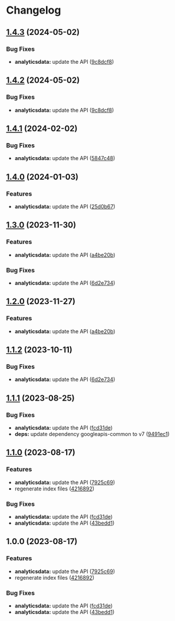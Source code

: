 # Changelog

## [1.4.3](https://github.com/googleapis/google-api-nodejs-client/compare/analyticsdata-v1.4.2...analyticsdata-v1.4.3) (2024-05-02)


### Bug Fixes

* **analyticsdata:** update the API ([9c8dcf8](https://github.com/googleapis/google-api-nodejs-client/commit/9c8dcf8f9aae5858d453a0dae64ca9837672bc87))

## [1.4.2](https://github.com/googleapis/google-api-nodejs-client/compare/analyticsdata-v1.4.1...analyticsdata-v1.4.2) (2024-05-02)


### Bug Fixes

* **analyticsdata:** update the API ([9c8dcf8](https://github.com/googleapis/google-api-nodejs-client/commit/9c8dcf8f9aae5858d453a0dae64ca9837672bc87))

## [1.4.1](https://github.com/googleapis/google-api-nodejs-client/compare/analyticsdata-v1.4.0...analyticsdata-v1.4.1) (2024-02-02)


### Bug Fixes

* **analyticsdata:** update the API ([5847c48](https://github.com/googleapis/google-api-nodejs-client/commit/5847c48697867e8a24b475b3d1d5a3a57c2bc39b))

## [1.4.0](https://github.com/googleapis/google-api-nodejs-client/compare/analyticsdata-v1.3.0...analyticsdata-v1.4.0) (2024-01-03)


### Features

* **analyticsdata:** update the API ([25d0b67](https://github.com/googleapis/google-api-nodejs-client/commit/25d0b6763ee7fc4bd9e41cd00d11b5910ab2b274))

## [1.3.0](https://github.com/googleapis/google-api-nodejs-client/compare/analyticsdata-v1.2.0...analyticsdata-v1.3.0) (2023-11-30)


### Features

* **analyticsdata:** update the API ([a4be20b](https://github.com/googleapis/google-api-nodejs-client/commit/a4be20b2c8b7c490cfb56532b1604d11283b8634))


### Bug Fixes

* **analyticsdata:** update the API ([6d2e734](https://github.com/googleapis/google-api-nodejs-client/commit/6d2e734ff0087c5eb3cc9014ee01c7beb193b2cd))

## [1.2.0](https://github.com/googleapis/google-api-nodejs-client/compare/analyticsdata-v1.1.2...analyticsdata-v1.2.0) (2023-11-27)


### Features

* **analyticsdata:** update the API ([a4be20b](https://github.com/googleapis/google-api-nodejs-client/commit/a4be20b2c8b7c490cfb56532b1604d11283b8634))

## [1.1.2](https://github.com/googleapis/google-api-nodejs-client/compare/analyticsdata-v1.1.1...analyticsdata-v1.1.2) (2023-10-11)


### Bug Fixes

* **analyticsdata:** update the API ([6d2e734](https://github.com/googleapis/google-api-nodejs-client/commit/6d2e734ff0087c5eb3cc9014ee01c7beb193b2cd))

## [1.1.1](https://github.com/googleapis/google-api-nodejs-client/compare/analyticsdata-v1.1.0...analyticsdata-v1.1.1) (2023-08-25)


### Bug Fixes

* **analyticsdata:** update the API ([fcd31de](https://github.com/googleapis/google-api-nodejs-client/commit/fcd31debbcdd0bbfe3a22b84c1737234198c8dd3))
* **deps:** update dependency googleapis-common to v7 ([9491ec1](https://github.com/googleapis/google-api-nodejs-client/commit/9491ec1cdc3c413e7d73edcfcd59cf5c28a7c855))

## [1.1.0](https://github.com/googleapis/google-api-nodejs-client/compare/analyticsdata-v1.0.0...analyticsdata-v1.1.0) (2023-08-17)


### Features

* **analyticsdata:** update the API ([7925c69](https://github.com/googleapis/google-api-nodejs-client/commit/7925c694a20b4fac6ca88697cad0c4abd11959a7))
* regenerate index files ([4216892](https://github.com/googleapis/google-api-nodejs-client/commit/42168925208e087c952d1fc8267847731d05ae9f))


### Bug Fixes

* **analyticsdata:** update the API ([fcd31de](https://github.com/googleapis/google-api-nodejs-client/commit/fcd31debbcdd0bbfe3a22b84c1737234198c8dd3))
* **analyticsdata:** update the API ([43bedd1](https://github.com/googleapis/google-api-nodejs-client/commit/43bedd114a0a89f3dce4a911f5ad44949330a44f))

## 1.0.0 (2023-08-17)


### Features

* **analyticsdata:** update the API ([7925c69](https://github.com/googleapis/google-api-nodejs-client/commit/7925c694a20b4fac6ca88697cad0c4abd11959a7))
* regenerate index files ([4216892](https://github.com/googleapis/google-api-nodejs-client/commit/42168925208e087c952d1fc8267847731d05ae9f))


### Bug Fixes

* **analyticsdata:** update the API ([fcd31de](https://github.com/googleapis/google-api-nodejs-client/commit/fcd31debbcdd0bbfe3a22b84c1737234198c8dd3))
* **analyticsdata:** update the API ([43bedd1](https://github.com/googleapis/google-api-nodejs-client/commit/43bedd114a0a89f3dce4a911f5ad44949330a44f))

